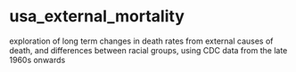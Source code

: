 # usa_external_mortality
exploration of long term changes in death rates from external causes of death, and differences between racial groups, using CDC data from the late 1960s onwards
